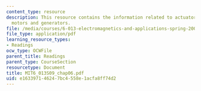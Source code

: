 ```yaml
---
content_type: resource
description: This resource contains the information related to actuators, sensors,
  motors and generators.
file: /media/courses/6-013-electromagnetics-and-applications-spring-2009/e163397146247bc4558e1acfa8ff74d2_MIT6_013S09_chap06.pdf
file_type: application/pdf
learning_resource_types:
- Readings
ocw_type: OCWFile
parent_title: Readings
parent_type: CourseSection
resourcetype: Document
title: MIT6_013S09_chap06.pdf
uid: e1633971-4624-7bc4-558e-1acfa8ff74d2
---
```

